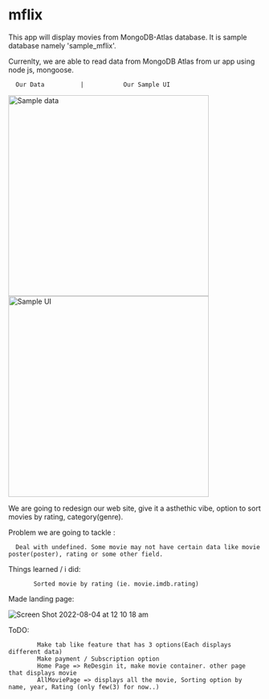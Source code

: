 # mflix
This app will display movies from MongoDB-Atlas database. It is sample database namely 'sample_mflix'.



Currenlty, we are able to read data from MongoDB Atlas from ur app using node js, mongoose.

      Our Data          |           Our Sample UI
<img width="399" alt="Sample data" src="https://user-images.githubusercontent.com/56614817/179156979-5901e412-b7a2-4ea0-8ed5-7286ba12afbb.png"> <img width="399" alt="Sample UI" src="https://user-images.githubusercontent.com/56614817/179156963-2c37e5f3-84b2-4031-a1cf-9aafaecc61fd.png">


   

We are going to redesign our web site, give it a asthethic vibe, option to sort movies by rating, category(genre).

Problem we are going to tackle :

      Deal with undefined. Some movie may not have certain data like movie poster(poster), rating or some other field. 
      


Things learned / i did: 
      
           Sorted movie by rating (ie. movie.imdb.rating)
          
 Made landing page:


![Screen Shot 2022-08-04 at 12 10 18 am](https://user-images.githubusercontent.com/56614817/182629552-cb7484ad-73bc-4db4-98a2-4f3c8b6aba2f.png)


ToDO:

            Make tab like feature that has 3 options(Each displays different data)
            Make payment / Subscription option
            Home Page => ReDesgin it, make movie container. other page that displays movie
            AllMoviePage => displays all the movie, Sorting option by name, year, Rating (only few(3) for now..)
            
